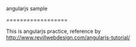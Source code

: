 angularjs sample

==================

This is angularjs practice, reference by http://www.revillwebdesign.com/angularjs-tutorial/